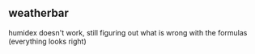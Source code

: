 ## weatherbar

humidex doesn't work, still figuring out what is wrong with the formulas (everything looks right)
